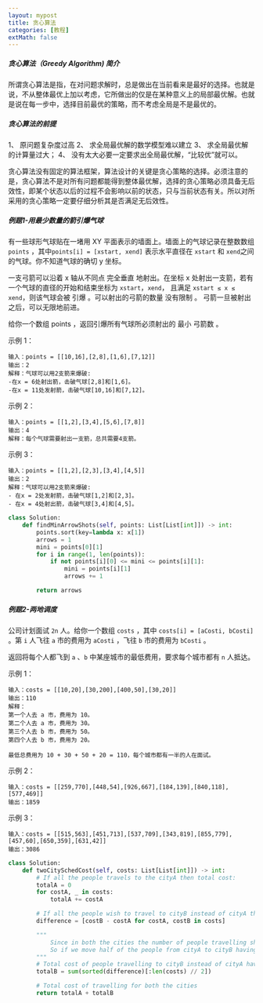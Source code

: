 ```yaml
---
layout: mypost
title: 贪心算法
categories: [教程]
extMath: false
---
```


##### 贪心算法（Greedy Algorithm) 简介
所谓贪心算法是指，在对问题求解时，总是做出在当前看来是最好的选择。也就是说，不从整体最优上加以考虑，它所做出的仅是在某种意义上的局部最优解。也就是说在每一步中，选择目前最优的策略，而不考虑全局是不是最优的。

##### 贪心算法的前提
1、 原问题复杂度过高
2、 求全局最优解的数学模型难以建立
3、 求全局最优解的计算量过大；
4、 没有太大必要一定要求出全局最优解，“比较优”就可以。

贪心算法没有固定的算法框架，算法设计的关键是贪心策略的选择。必须注意的是，贪心算法不是对所有问题都能得到整体最优解，选择的贪心策略必须具备无后效性，即某个状态以后的过程不会影响以前的状态，只与当前状态有关。所以对所采用的贪心策略一定要仔细分析其是否满足无后效性。


##### 例题1-用最少数量的箭引爆气球

有一些球形气球贴在一堵用 XY 平面表示的墙面上。墙面上的气球记录在整数数组 `points` ，其中`points[i] = [xstart, xend]` 表示水平直径在 `xstart` 和 `xend`之间的气球。你不知道气球的确切 y 坐标。

一支弓箭可以沿着 x 轴从不同点 完全垂直 地射出。在坐标 x 处射出一支箭，若有一个气球的直径的开始和结束坐标为 `xstart`，`xend`， 且满足  `xstart ≤ x ≤ xend`，则该气球会被 引爆 。可以射出的弓箭的数量 没有限制 。 弓箭一旦被射出之后，可以无限地前进。

给你一个数组 points ，返回引爆所有气球所必须射出的 最小 弓箭数 。

 
示例 1：
```
输入：points = [[10,16],[2,8],[1,6],[7,12]]
输出：2
解释：气球可以用2支箭来爆破:
-在x = 6处射出箭，击破气球[2,8]和[1,6]。
-在x = 11处发射箭，击破气球[10,16]和[7,12]。
```

示例 2：
```
输入：points = [[1,2],[3,4],[5,6],[7,8]]
输出：4
解释：每个气球需要射出一支箭，总共需要4支箭。
```

示例 3：
```
输入：points = [[1,2],[2,3],[3,4],[4,5]]
输出：2
解释：气球可以用2支箭来爆破:
- 在x = 2处发射箭，击破气球[1,2]和[2,3]。
- 在x = 4处射出箭，击破气球[3,4]和[4,5]。
 ```

```python
class Solution:
    def findMinArrowShots(self, points: List[List[int]]) -> int:
        points.sort(key=lambda x: x[1])
        arrows = 1
        mini = points[0][1]
        for i in range(1, len(points)):
            if not points[i][0] <= mini <= points[i][1]:
                mini = points[i][1]
                arrows += 1

        return arrows
```


##### 例题2-两地调度

公司计划面试 `2n` 人。给你一个数组 `costs` ，其中 `costs[i] = [aCosti, bCosti]` 。第 `i` 人飞往 `a` 市的费用为 `aCosti` ，飞往 `b` 市的费用为 `bCosti` 。

返回将每个人都飞到 `a` 、`b` 中某座城市的最低费用，要求每个城市都有 `n` 人抵达。

 

示例 1：
```
输入：costs = [[10,20],[30,200],[400,50],[30,20]]
输出：110
解释：
第一个人去 a 市，费用为 10。
第二个人去 a 市，费用为 30。
第三个人去 b 市，费用为 50。
第四个人去 b 市，费用为 20。

最低总费用为 10 + 30 + 50 + 20 = 110，每个城市都有一半的人在面试。
```

示例 2：
```
输入：costs = [[259,770],[448,54],[926,667],[184,139],[840,118],[577,469]]
输出：1859
```

示例 3：
```
输入：costs = [[515,563],[451,713],[537,709],[343,819],[855,779],[457,60],[650,359],[631,42]]
输出：3086
```

```python
class Solution:
    def twoCitySchedCost(self, costs: List[List[int]]) -> int:
        # If all the people travels to the cityA then total cost:
        totalA = 0
        for costA, _ in costs:
            totalA += costA

        # If all the people wish to travel to cityB instead of cityA then the difference in cost would be:
        difference = [costB - costA for costA, costB in costs]

        """
            Since in both the cities the number of people travelling should be equal and their total cost should be minimum,
            So if we move half of the people from cityA to cityB having minimum difference among all the people then the total cost would be the minimum.
        """
        # Total cost of people travelling to cityB instead of cityA having minimum difference:
        totalB = sum(sorted(difference)[:len(costs) // 2])

        # Total cost of travelling for both the cities
        return totalA + totalB

```

